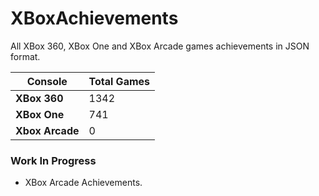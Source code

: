 # XBoxAchievements
All XBox 360, XBox One and XBox Arcade games achievements in JSON format.


| Console         | Total Games |
| --------------- | ----------- |
| **XBox 360**    | 1342        |
| **XBox One**    | 741         |
| **Xbox Arcade** | 0           |


### Work In Progress
- XBox Arcade Achievements.
